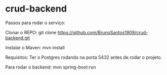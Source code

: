 # crud-backend
Passos para rodar o serviço:

Clonar o REPO: git clone https://github.com/BrunoSantos1909/crud-backend.git 

Instalar o Maven: mvn install

Requisitos: Ter o Postgres rodando na porta 5432 antes de rodar o projeto.

Para rodar o backend: mvn spring-boot:run
